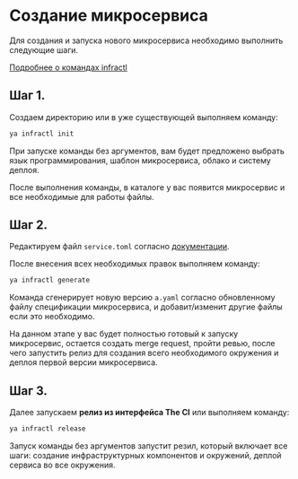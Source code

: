 # Создание микросервиса

Для создания и запуска нового микросервиса необходимо выполнить следующие шаги.

[Подробнее о командах infractl](../infractl/commands.md)

## Шаг 1.

Создаем директорию или в уже существующей выполняем команду:

```bash
ya infractl init
```

При запуске команды без аргументов, вам будет предложено выбрать язык программирования, шаблон микросервиса, облако и систему деплоя. 

После выполнения команды, в каталоге у вас появится микросервис и все необходимые для работы файлы.

## Шаг 2.

Редактируем файл `service.toml` согласно [документации](scheme.md).

После внесения всех необходимых правок выполняем команду:

```bash
ya infractl generate
```

Команда сгенерирует новую версию `a.yaml` согласно обновленному файлу спецификации микросервиса, и добавит/изменит другие файлы если это необходимо.

На данном этапе у вас будет полностью готовый к запуску микросервис, остается создать merge request, пройти ревью, после чего запустить релиз для создания всего необходимого окружения и деплоя первой версии микросервиса.

## Шаг 3.

Далее запускаем **релиз из интерфейса The CI** или выполняем команду:

```bash
ya infractl release
```

Запуск команды без аргументов запустит резил, который включает все шаги: создание инфраструктурных компонентов и окружений, деплой сервиса во все окружения.